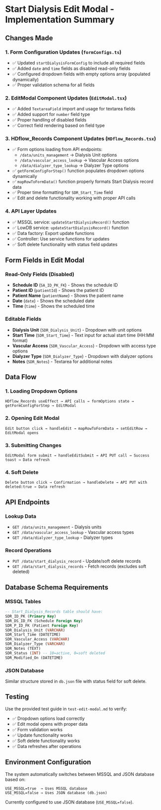 # Start Dialysis Edit Modal - Implementation Summary

## Changes Made

### 1. Form Configuration Updates (`formConfigs.ts`)
- ✅ Updated `startDialysisFormConfig` to include all required fields
- ✅ Added `date` and `time` fields as disabled read-only fields
- ✅ Configured dropdown fields with empty options array (populated dynamically)
- ✅ Proper validation schema for all fields

### 2. EditModal Component Updates (`EditModal.tsx`)
- ✅ Added `TextareaField` import and usage for textarea fields
- ✅ Added support for `number` field type
- ✅ Proper handling of disabled fields
- ✅ Correct field rendering based on field type

### 3. HDflow_Records Component Updates (`HDflow_Records.tsx`)
- ✅ Form options loading from API endpoints:
  - `/data/units_management` → Dialysis Unit options
  - `/data/vascular_access_lookup` → Vascular Access options  
  - `/data/dialyzer_type_lookup` → Dialyzer Type options
- ✅ `getFormConfigForStep()` function populates dropdown options dynamically
- ✅ `mapRowToFormData()` function properly formats Start Dialysis record data
- ✅ Proper time formatting for `SDR_Start_Time` field
- ✅ Edit and delete functionality working with proper API calls

### 4. API Layer Updates
- ✅ MSSQL service: `updateStartDialysisRecord()` function
- ✅ LowDB service: `updateStartDialysisRecord()` function  
- ✅ Data factory: Export update functions
- ✅ Controller: Use service functions for updates
- ✅ Soft delete functionality with status field updates

## Form Fields in Edit Modal

### Read-Only Fields (Disabled)
- **Schedule ID** (`SA_ID_PK_FK`) - Shows the schedule ID
- **Patient ID** (`patientId`) - Shows the patient ID
- **Patient Name** (`patientName`) - Shows the patient name
- **Date** (`date`) - Shows the scheduled date
- **Time** (`time`) - Shows the scheduled time

### Editable Fields
- **Dialysis Unit** (`SDR_Dialysis_Unit`) - Dropdown with unit options
- **Start Time** (`SDR_Start_Time`) - Text input for actual start time (HH:MM format)
- **Vascular Access** (`SDR_Vascular_Access`) - Dropdown with access type options
- **Dialyzer Type** (`SDR_Dialyzer_Type`) - Dropdown with dialyzer options
- **Notes** (`SDR_Notes`) - Textarea for additional notes

## Data Flow

### 1. Loading Dropdown Options
```
HDflow_Records useEffect → API calls → formOptions state → getFormConfigForStep → EditModal
```

### 2. Opening Edit Modal
```
Edit button click → handleEdit → mapRowToFormData → setEditRow → EditModal opens
```

### 3. Submitting Changes
```
EditModal form submit → handleEditSubmit → API PUT call → Success toast → Data refresh
```

### 4. Soft Delete
```
Delete button click → Confirmation → handleDelete → API PUT with deleted:true → Data refresh
```

## API Endpoints

### Lookup Data
- `GET /data/units_management` - Dialysis units
- `GET /data/vascular_access_lookup` - Vascular access types
- `GET /data/dialyzer_type_lookup` - Dialyzer types

### Record Operations  
- `PUT /data/start_dialysis_record` - Update/soft delete records
- `GET /data/start_dialysis_records` - Fetch records (excludes soft deleted)

## Database Schema Requirements

### MSSQL Tables
```sql
-- Start_Dialysis_Records table should have:
SDR_ID_PK (Primary Key)
SDR_DS_ID_FK (Schedule Foreign Key) 
SDR_P_ID_FK (Patient Foreign Key)
SDR_Dialysis_Unit (VARCHAR)
SDR_Start_Time (DATETIME)
SDR_Vascular_Access (VARCHAR)
SDR_Dialyzer_Type (VARCHAR)
SDR_Notes (TEXT)
SDR_Status (INT) -- 10=active, 0=soft deleted
SDR_Modified_On (DATETIME)
```

### JSON Database
Similar structure stored in `db.json` file with status field for soft delete.

## Testing

Use the provided test guide in `test-edit-modal.md` to verify:
- ✅ Dropdown options load correctly
- ✅ Edit modal opens with proper data
- ✅ Form validation works
- ✅ Update functionality works
- ✅ Soft delete functionality works
- ✅ Data refreshes after operations

## Environment Configuration

The system automatically switches between MSSQL and JSON database based on:
```
USE_MSSQL=true  → Uses MSSQL database
USE_MSSQL=false → Uses JSON database (db.json)
```

Currently configured to use JSON database (`USE_MSSQL=false`).